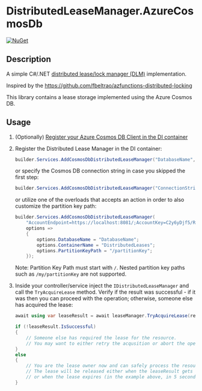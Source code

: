 ﻿# DistributedLeaseManager.AzureCosmosDb

[![NuGet](https://img.shields.io/nuget/v/DistributedLeaseManager.AzureCosmosDb)](https://nuget.org/packages/DistributedLeaseManager.AzureCosmosDb)

## Description

A simple C#/.NET [distributed lease/lock manager (DLM)](https://en.wikipedia.org/wiki/Distributed_lock_manager) implementation.

Inspired by the https://github.com/fbeltrao/azfunctions-distributed-locking

This library contains a lease storage implemented using the Azure Cosmos DB.

## Usage

1. (Optionally) [Register your Azure Cosmos DB Client in the DI container](https://learn.microsoft.com/en-us/dotnet/azure/sdk/dependency-injection?tabs=web-app-builder#register-clients-and-subclients)

1. Register the Distributed Lease Manager in the DI container:
    ```csharp
    builder.Services.AddCosmosDbDistributedLeaseManager("DatabaseName", "DistributedLeases", "/partitionKey");
    ```

    or specify the Cosmos DB connection string in case you skipped the first step:
    ```csharp
    builder.Services.AddCosmosDbDistributedLeaseManager("ConnectionString", "DatabaseName", "DistributedLeases", "/partitionKey");
    ```

    or utilize one of the overloads that accepts an action in order to also customize the partition key path:
    ```csharp
    builder.Services.AddCosmosDbDistributedLeaseManager(
        "AccountEndpoint=https://localhost:8081/;AccountKey=C2y6yDjf5/R+ob0N8A7Cgv30VRDJIWEHLM+4QDU5DE2nQ9nDuVTqobD4b8mGGyPMbIZnqyMsEcaGQy67XIw/Jw==",
        options =>
        {
            options.DatabaseName = "DatabaseName";
            options.ContainerName = "DistributedLeases";
            options.PartitionKeyPath = "/partitionKey";
        }); 
    ```
   Note: Partition Key Path must start with `/`. Nested partition key paths such as `/my/partitionKey` are not supported.
 
1. Inside your controller/service inject the `IDistributedLeaseManager` and call the `TryAcquireLease` method. Verify if the result was successful - if it was then you can proceed with the operation; otherwise, someone else has acquired the lease:
    ```csharp
    await using var leaseResult = await leaseManager.TryAcquireLease(resourceId, TimeSpan.FromSeconds(5));

    if (!leaseResult.IsSuccessful)
    {
        // Someone else has required the lease for the resource.
        // You may want to either retry the acqusition or abort the operation.
    }
    else
    {
        // You are the lease owner now and can safely process the resource.
        // The lease will be released either when the leaseResult gets disposed
        // or when the lease expires (in the example above, in 5 seconds)
    }
    ```
